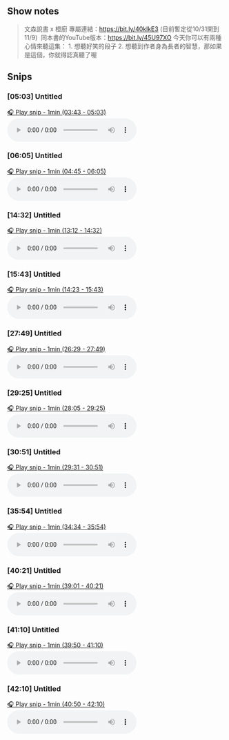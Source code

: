 
## Show notes
> 文森說書 x 橙廚 專屬連結：https://bit.ly/40klkE3 (目前暫定從10/31開到11/9) ​ 同本書的YouTube版本：https://bit.ly/45U97XO ​ 今天你可以有兩種心情來聽這集： 1. 想聽好笑的段子 2. 想聽到作者身為長者的智慧，那如果是這個，你就得認真聽了喔 ​

## Snips
### [05:03] Untitled
[🎧 Play snip - 1min️ (03:43 - 05:03)](https://share.snipd.com/snip/953300e3-9068-45ea-ac38-32a4a6bdd3cc)
<audio controls> <source src="https://www.buzzsprout.com/1096139/episodes/13878443-.mp3#t=03:43,05:03"> </audio>
### [06:05] Untitled
[🎧 Play snip - 1min️ (04:45 - 06:05)](https://share.snipd.com/snip/f6eb885c-f4c2-4a1b-adbe-560c64d624fc)
<audio controls> <source src="https://www.buzzsprout.com/1096139/episodes/13878443-.mp3#t=04:45,06:05"> </audio>
### [14:32] Untitled
[🎧 Play snip - 1min️ (13:12 - 14:32)](https://share.snipd.com/snip/65918328-c02b-402e-a122-a4ead77143df)
<audio controls> <source src="https://www.buzzsprout.com/1096139/episodes/13878443-.mp3#t=13:12,14:32"> </audio>
### [15:43] Untitled
[🎧 Play snip - 1min️ (14:23 - 15:43)](https://share.snipd.com/snip/228ff2a8-dab9-450c-bb12-809d3091a949)
<audio controls> <source src="https://www.buzzsprout.com/1096139/episodes/13878443-.mp3#t=14:23,15:43"> </audio>
### [27:49] Untitled
[🎧 Play snip - 1min️ (26:29 - 27:49)](https://share.snipd.com/snip/582a8a1d-ffff-404d-9939-96bfceb5ca13)
<audio controls> <source src="https://www.buzzsprout.com/1096139/episodes/13878443-.mp3#t=26:29,27:49"> </audio>
### [29:25] Untitled
[🎧 Play snip - 1min️ (28:05 - 29:25)](https://share.snipd.com/snip/37f4b0ef-a099-4919-b1ba-47499ce2b652)
<audio controls> <source src="https://www.buzzsprout.com/1096139/episodes/13878443-.mp3#t=28:05,29:25"> </audio>
### [30:51] Untitled
[🎧 Play snip - 1min️ (29:31 - 30:51)](https://share.snipd.com/snip/24e889df-3e55-425c-9b77-b1697b456182)
<audio controls> <source src="https://www.buzzsprout.com/1096139/episodes/13878443-.mp3#t=29:31,30:51"> </audio>
### [35:54] Untitled
[🎧 Play snip - 1min️ (34:34 - 35:54)](https://share.snipd.com/snip/fe2ae476-03e3-4efd-a674-0b0e1b2d4cfd)
<audio controls> <source src="https://www.buzzsprout.com/1096139/episodes/13878443-.mp3#t=34:34,35:54"> </audio>
### [40:21] Untitled
[🎧 Play snip - 1min️ (39:01 - 40:21)](https://share.snipd.com/snip/bcab7ba0-1a7f-4b79-adc2-1aa7f2389717)
<audio controls> <source src="https://www.buzzsprout.com/1096139/episodes/13878443-.mp3#t=39:01,40:21"> </audio>
### [41:10] Untitled
[🎧 Play snip - 1min️ (39:50 - 41:10)](https://share.snipd.com/snip/0ec26464-7de1-4897-83ca-575662fd33ff)
<audio controls> <source src="https://www.buzzsprout.com/1096139/episodes/13878443-.mp3#t=39:50,41:10"> </audio>
### [42:10] Untitled
[🎧 Play snip - 1min️ (40:50 - 42:10)](https://share.snipd.com/snip/8c481aa4-8193-4c5e-8d2d-55920915e808)
<audio controls> <source src="https://www.buzzsprout.com/1096139/episodes/13878443-.mp3#t=40:50,42:10"> </audio>
